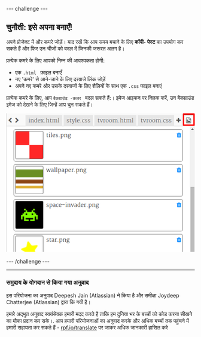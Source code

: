 --- challenge ---

## चुनौती: इसे अपना बनाएँ!

अपने प्रोजेक्ट में और कमरे जोड़ें। याद रखें कि आप समय बचाने के लिए **कॉपी- पेस्ट** का उपयोग कर सकते हैं और फिर उन चीजों को बदल दें जिनकी जरूरत अलग है।

प्रत्येक कमरे के लिए आपको निम्न की आवश्यकता होगी:

+ एक `.html ` फ़ाइल बनाएँ
+ नए 'कमरे' से आने-जाने के लिए दरवाजे लिंक जोड़ें
+ अपने नए कमरे और उसके दरवाजों के लिए शैलियों के साथ एक `.css` फाइल बनाएं 

प्रत्येक कमरे के लिए, आप `बैकग्राउंड -कलर ` बदल सकते हैं:। इमेज आइकन पर क्लिक करें, उन बैकग्राउंड इमेज को देखने के लिए जिन्हें आप चुन सकते हैं।

![स्क्रीनशॉट](images/rooms-images.png)

--- /challenge ---

***

### समुदाय के योगदान से किया गया अनुवाद 

इस परियोजना का अनुवाद Deepesh Jain (Atlassian) ने किया है और समीक्षा Joydeep Chatterjee (Atlassian) द्वारा कि गयी  है।

हमारे अद्भुत अनुवाद स्वयंसेवक हमारी मदद करते है ताकि हम दुनिया भर के बच्चों को कोड करना सीखने का मौका प्रदान कर सके।. आप हमारी परियोजनाओं का अनुवाद करके और अधिक बच्चों तक पहुंचने में हमारी सहायता कर सकते हैं - [rpf.io/translate](https://rpf.io/translate) पर जाकर अधिक जानकारी हासिल करे
